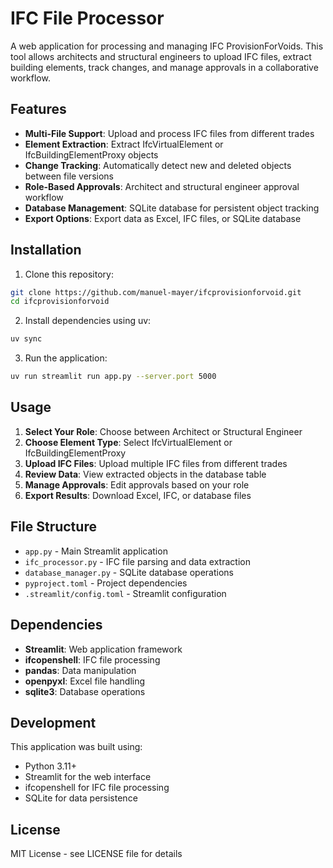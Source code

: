 # IFC File Processor

A web application for processing and managing IFC ProvisionForVoids. This tool allows architects and structural engineers to upload IFC files, extract building elements, track changes, and manage approvals in a collaborative workflow.

## Features

- **Multi-File Support**: Upload and process IFC files from different trades
- **Element Extraction**: Extract IfcVirtualElement or IfcBuildingElementProxy objects
- **Change Tracking**: Automatically detect new and deleted objects between file versions
- **Role-Based Approvals**: Architect and structural engineer approval workflow
- **Database Management**: SQLite database for persistent object tracking
- **Export Options**: Export data as Excel, IFC files, or SQLite database

## Installation

1. Clone this repository:
```bash
git clone https://github.com/manuel-mayer/ifcprovisionforvoid.git
cd ifcprovisionforvoid
```

2. Install dependencies using uv:
```bash
uv sync
```

3. Run the application:
```bash
uv run streamlit run app.py --server.port 5000
```

## Usage

1. **Select Your Role**: Choose between Architect or Structural Engineer
2. **Choose Element Type**: Select IfcVirtualElement or IfcBuildingElementProxy
3. **Upload IFC Files**: Upload multiple IFC files from different trades
4. **Review Data**: View extracted objects in the database table
5. **Manage Approvals**: Edit approvals based on your role
6. **Export Results**: Download Excel, IFC, or database files

## File Structure

- `app.py` - Main Streamlit application
- `ifc_processor.py` - IFC file parsing and data extraction
- `database_manager.py` - SQLite database operations
- `pyproject.toml` - Project dependencies
- `.streamlit/config.toml` - Streamlit configuration

## Dependencies

- **Streamlit**: Web application framework
- **ifcopenshell**: IFC file processing
- **pandas**: Data manipulation
- **openpyxl**: Excel file handling
- **sqlite3**: Database operations

## Development

This application was built using:
- Python 3.11+
- Streamlit for the web interface
- ifcopenshell for IFC file processing
- SQLite for data persistence

## License

MIT License - see LICENSE file for details
